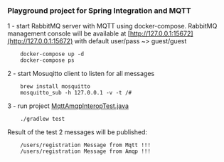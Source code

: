 ### Playground project for Spring Integration and MQTT



1 - start RabbitMQ server with MQTT using docker-compose.
    RabbitMQ management console will be available at [http://127.0.0.1:15672](http://127.0.0.1:15672)
    with default user/pass ~> guest/guest

        docker-compose up -d
        docker-compose ps

2 - start Mosuqitto client to listen for all messages

        brew install mosquitto
        mosquitto_sub -h 127.0.0.1 -v -t /#

3 - run project [MqttAmqpInteropTest.java](https://github.com/dimetron/Rabbit2MqttExample/blob/master/src/test/java/MqttAmqpInteropTest.java)

        ./gradlew test

Result of the test 2 messages will be published:

        /users/registration Message from Mqtt !!!
        /users/registration Message from Amqp !!!
